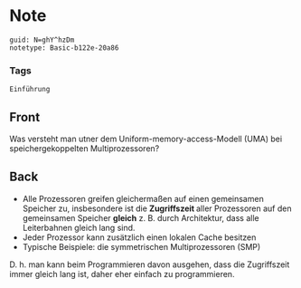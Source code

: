 # Note
```
guid: N=ghY^hzDm
notetype: Basic-b122e-20a86
```

### Tags
```
Einführung
```

## Front
Was versteht man utner dem Uniform-memory-access-Modell (UMA) bei speichergekoppelten Multiprozessoren?

## Back
- Alle Prozessoren greifen gleichermaßen auf einen gemeinsamen Speicher
zu, insbesondere ist die <b>Zugriffszeit </b>aller Prozessoren auf den
gemeinsamen Speicher <b>gleich</b> z. B. durch Architektur, dass alle Leiterbahnen gleich lang sind.
- Jeder Prozessor kann zusätzlich einen lokalen Cache besitzen
- Typische Beispiele: die symmetrischen Multiprozessoren (SMP)<div>
</div><div>D. h. man kann beim Programmieren davon ausgehen, dass die Zugriffszeit immer gleich lang ist, daher eher einfach zu programmieren.</div>
